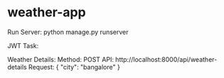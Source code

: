 # weather-app
Run Server: 
python manage.py runserver

JWT Task:

Weather Details:
Method: POST
API: http://localhost:8000/api/weather-details
Request:
{
    "city": "bangalore"
}

